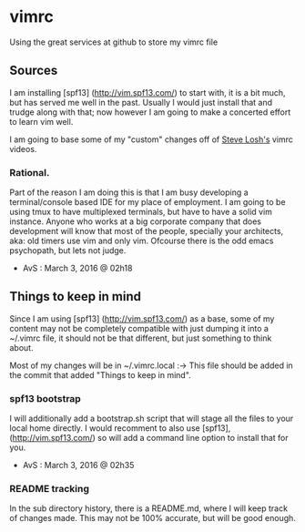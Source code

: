 # vimrc

Using the great services at github to store my vimrc file

## Sources

I am installing [spf13] (http://vim.spf13.com/) to start with, it is a bit much, but has served me well in the past.
Usually I would just install that and trudge along with that; now however I am going to make a concerted effort to learn vim well.

I am going to base some of my "custom" changes off of [Steve Losh's](https://www.youtube.com/watch?v=xZuy4gBghho) vimrc videos.


### Rational.

Part of the reason I am doing this is that I am busy developing a terminal/console based IDE for my place of employment.
I am going to be using tmux to have multiplexed terminals, but have to have a solid vim instance. Anyone who works at a big corporate company
that does development will know that most of the people, specially your architects, aka: old timers use vim and only vim. Ofcourse there is the
odd emacs psychopath, but lets not judge.

- AvS : March 3, 2016 @ 02h18

## Things to keep in mind

Since I am using [spf13] (http://vim.spf13.com/) as a base, some of my content may not be completely compatible with just dumping it into a ~/.vimrc file,
it should not be that different, but just something to think about.

Most of my changes will be in ~/.vimrc.local :-> This file should be added in the commit that added "Things to keep in mind".

### spf13 bootstrap

I will additionally add a bootstrap.sh script that will stage all the files to your local home directly. I would recomment to
also use [spf13], (http://vim.spf13.com/) so will add a command line option to install that for you.

- AvS : March 3, 2016 @ 02h35

### README tracking

In the sub directory history, there is a README.md, where I will keep track of changes made. This may not be 100% accurate, but will be good enough.
